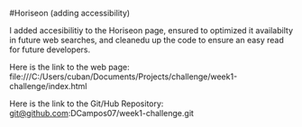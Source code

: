 #Horiseon (adding accessibility)

I added accesibilitiy to the Horiseon page, ensured to optimized it availabilty in future web searches, and cleanedu up the code to ensure an easy read for future developers.

Here is the link to the web page: file:///C:/Users/cuban/Documents/Projects/challenge/week1-challenge/index.html

Here is the link to the Git/Hub Repository: git@github.com:DCampos07/week1-challenge.git


